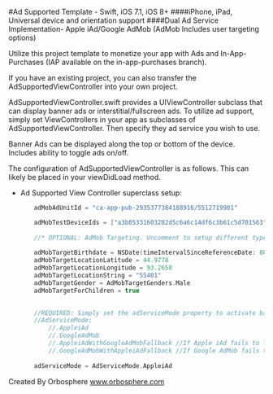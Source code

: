 #Ad Supported Template - Swift, iOS 7.1, iOS 8+
####iPhone, iPad, Universal device and orientation support
####Dual Ad Service Implementation- Apple iAd/Google AdMob (AdMob Includes user targeting options)

Utilize this project template to monetize your app with Ads and In-App-Purchases (IAP available on the in-app-purchases branch).


If you have an existing project, you can also transfer the AdSupportedViewController into your own project. 

AdSupportedViewController.swift provides a UIViewController subclass that can display banner ads or interstitial/fullscreen ads. 
To utilize ad support, simply set ViewControllers in your app as subclasses of AdSupportedViewController. Then specify they ad service you wish to use. 

Banner Ads can be displayed along the top or bottom of the device. Includes ability to toggle ads on/off.

The configuration of AdSupportedViewController is as follows. This can likely be placed in your viewDidLoad method. 

 * Ad Supported View Controller superclass setup: 
 ```Swift
        adMobAdUnitId = "ca-app-pub-2935377384188916/5512719901"
 
        adMobTestDeviceIds = ["a3b05331603282d5c6a6c14df6c3b61c5d701563", "4a41294bc411c886e257f8e32c1d77a8d469c8e5"]
        
        //* OPTIONAL: AdMob Targeting. Uncomment to setup different types of targeting. Applies to Google AdMob adds only.
        
        adMobTargetBirthdate = NSDate(timeIntervalSinceReferenceDate: 86400)
        adMobTargetLocationLatitude = 44.9778
        adMobTargetLocationLongitude = 93.2650
        adMobTargetLocationString = "55401"
        adMobTargetGender = AdMobTargetGenders.Male
        adMobTargetForChildren = true
        

        //REQUIRED: Simply set the adServiceMode property to activate banner ads
        //AdServiceMode:
            //.AppleiAd
            //.GoogleAdMob
            //.AppleiAdWithGoogleAdMobFallback //If Apple iAd fails to load, Google AdMob service will be loaded instead
            //.GoogleAdMobWithAppleiAdFallback //If Google AdMob fails to load, Apple iAd service will be loaded instead
        
        adServiceMode = AdServiceMode.AppleiAd
```

Created By Orbosphere
www.orbosphere.com

